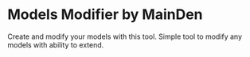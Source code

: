# Models Modifier by MainDen
Create and modify your models with this tool.
Simple tool to modify any models with ability to extend.

